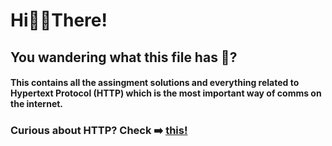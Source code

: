 # Hi🙋‍♂️There!

## You wandering what this file has 🤔?

#### This contains all the assingment solutions and everything related to Hypertext Protocol (HTTP) which is the most important way of comms on the internet.

### Curious about HTTP? Check ➡️ [this!](https://www.boot.dev/courses/learn-http)


